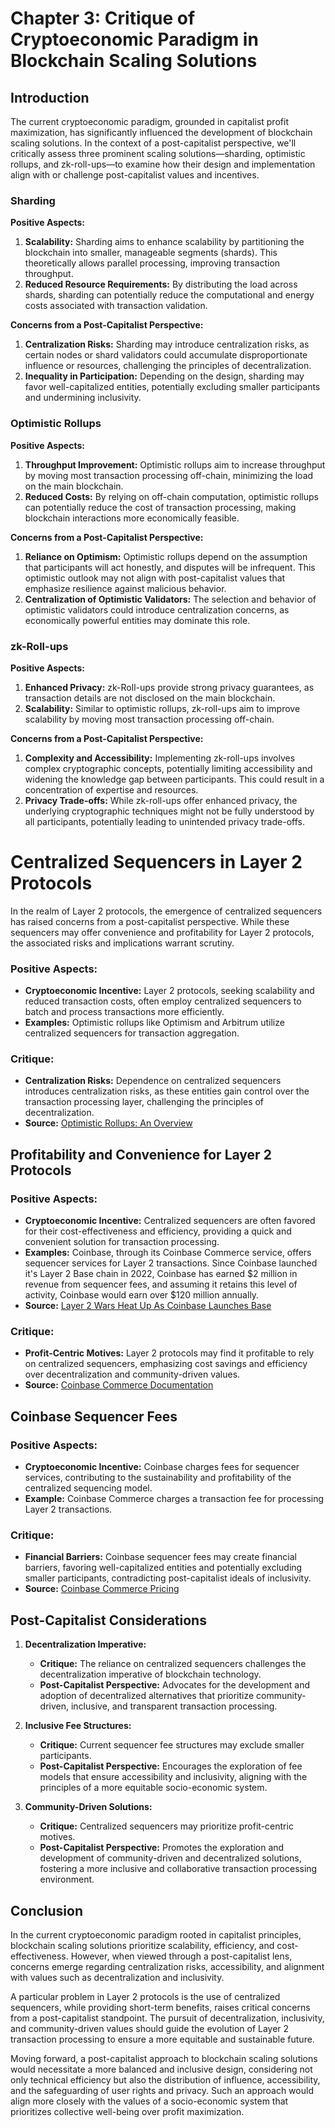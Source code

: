 # Chapter 3: Critique of Cryptoeconomic Paradigm in Blockchain Scaling Solutions

## Introduction

The current cryptoeconomic paradigm, grounded in capitalist profit maximization, has significantly influenced the development of blockchain scaling solutions. In the context of a post-capitalist perspective, we'll critically assess three prominent scaling solutions—sharding, optimistic rollups, and zk-roll-ups—to examine how their design and implementation align with or challenge post-capitalist values and incentives.

### Sharding

**Positive Aspects:**
1. **Scalability:** Sharding aims to enhance scalability by partitioning the blockchain into smaller, manageable segments (shards). This theoretically allows parallel processing, improving transaction throughput.
2. **Reduced Resource Requirements:** By distributing the load across shards, sharding can potentially reduce the computational and energy costs associated with transaction validation.

**Concerns from a Post-Capitalist Perspective:**
1. **Centralization Risks:** Sharding may introduce centralization risks, as certain nodes or shard validators could accumulate disproportionate influence or resources, challenging the principles of decentralization.
2. **Inequality in Participation:** Depending on the design, sharding may favor well-capitalized entities, potentially excluding smaller participants and undermining inclusivity.

### Optimistic Rollups

**Positive Aspects:**
1. **Throughput Improvement:** Optimistic rollups aim to increase throughput by moving most transaction processing off-chain, minimizing the load on the main blockchain.
2. **Reduced Costs:** By relying on off-chain computation, optimistic rollups can potentially reduce the cost of transaction processing, making blockchain interactions more economically feasible.

**Concerns from a Post-Capitalist Perspective:**
1. **Reliance on Optimism:** Optimistic rollups depend on the assumption that participants will act honestly, and disputes will be infrequent. This optimistic outlook may not align with post-capitalist values that emphasize resilience against malicious behavior.
2. **Centralization of Optimistic Validators:** The selection and behavior of optimistic validators could introduce centralization concerns, as economically powerful entities may dominate this role.

### zk-Roll-ups

**Positive Aspects:**
1. **Enhanced Privacy:** zk-Roll-ups provide strong privacy guarantees, as transaction details are not disclosed on the main blockchain.
2. **Scalability:** Similar to optimistic rollups, zk-roll-ups aim to improve scalability by moving most transaction processing off-chain.

**Concerns from a Post-Capitalist Perspective:**
1. **Complexity and Accessibility:** Implementing zk-roll-ups involves complex cryptographic concepts, potentially limiting accessibility and widening the knowledge gap between participants. This could result in a concentration of expertise and resources.
2. **Privacy Trade-offs:** While zk-roll-ups offer enhanced privacy, the underlying cryptographic techniques might not be fully understood by all participants, potentially leading to unintended privacy trade-offs.

# Centralized Sequencers in Layer 2 Protocols

In the realm of Layer 2 protocols, the emergence of centralized sequencers has raised concerns from a post-capitalist perspective. While these sequencers may offer convenience and profitability for Layer 2 protocols, the associated risks and implications warrant scrutiny.

### Positive Aspects:
- **Cryptoeconomic Incentive:** Layer 2 protocols, seeking scalability and reduced transaction costs, often employ centralized sequencers to batch and process transactions more efficiently.
- **Examples:** Optimistic rollups like Optimism and Arbitrum utilize centralized sequencers for transaction aggregation.

### Critique:
- **Centralization Risks:** Dependence on centralized sequencers introduces centralization risks, as these entities gain control over the transaction processing layer, challenging the principles of decentralization.
- **Source:** [Optimistic Rollups: An Overview](https://medium.com/coinmonks/optimistic-rollups-an-overview-3ed03e38a67d)

## Profitability and Convenience for Layer 2 Protocols

### Positive Aspects:
- **Cryptoeconomic Incentive:** Centralized sequencers are often favored for their cost-effectiveness and efficiency, providing a quick and convenient solution for transaction processing.
- **Examples:** Coinbase, through its Coinbase Commerce service, offers sequencer services for Layer 2 transactions. Since Coinbase launched it's Layer 2 Base chain in 2022, Coinbase has earned $2 million in revenue from sequencer fees, and assuming it retains this level of activity, Coinbase would earn over $120 million annually.
- **Source:** [Layer 2 Wars Heat Up As Coinbase Launches Base](https://www.forbes.com/sites/leeorshimron/2023/08/16/layer-2-wars-heat-up-as-coinbase-launches-base/?sh=3977cba838e9)

### Critique:
- **Profit-Centric Motives:** Layer 2 protocols may find it profitable to rely on centralized sequencers, emphasizing cost savings and efficiency over decentralization and community-driven values.
- **Source:** [Coinbase Commerce Documentation](https://commerce.coinbase.com/docs/)

## Coinbase Sequencer Fees

### Positive Aspects:
- **Cryptoeconomic Incentive:** Coinbase charges fees for sequencer services, contributing to the sustainability and profitability of the centralized sequencing model.
- **Example:** Coinbase Commerce charges a transaction fee for processing Layer 2 transactions.

### Critique:
- **Financial Barriers:** Coinbase sequencer fees may create financial barriers, favoring well-capitalized entities and potentially excluding smaller participants, contradicting post-capitalist ideals of inclusivity.
- **Source:** [Coinbase Commerce Pricing](https://commerce.coinbase.com/pricing)

## Post-Capitalist Considerations

1. **Decentralization Imperative:**
   - **Critique:** The reliance on centralized sequencers challenges the decentralization imperative of blockchain technology.
   - **Post-Capitalist Perspective:** Advocates for the development and adoption of decentralized alternatives that prioritize community-driven, inclusive, and transparent transaction processing.

2. **Inclusive Fee Structures:**
   - **Critique:** Current sequencer fee structures may exclude smaller participants.
   - **Post-Capitalist Perspective:** Encourages the exploration of fee models that ensure accessibility and inclusivity, aligning with the principles of a more equitable socio-economic system.

3. **Community-Driven Solutions:**
   - **Critique:** Centralized sequencers may prioritize profit-centric motives.
   - **Post-Capitalist Perspective:** Promotes the exploration and development of community-driven and decentralized solutions, fostering a more inclusive and collaborative transaction processing environment.


## Conclusion

In the current cryptoeconomic paradigm rooted in capitalist principles, blockchain scaling solutions prioritize scalability, efficiency, and cost-effectiveness. However, when viewed through a post-capitalist lens, concerns emerge regarding centralization risks, accessibility, and alignment with values such as decentralization and inclusivity.

A particular problem in Layer 2 protocols is the use of centralized sequencers, while providing short-term benefits, raises critical concerns from a post-capitalist standpoint. The pursuit of decentralization, inclusivity, and community-driven values should guide the evolution of Layer 2 transaction processing to ensure a more equitable and sustainable future.

Moving forward, a post-capitalist approach to blockchain scaling solutions would necessitate a more balanced and inclusive design, considering not only technical efficiency but also the distribution of influence, accessibility, and the safeguarding of user rights and privacy. Such an approach would align more closely with the values of a socio-economic system that prioritizes collective well-being over profit maximization.

